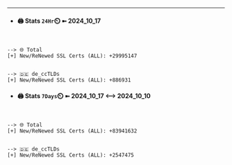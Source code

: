 

---
- #### 🖨️ **Stats** `24Hr`⏲️ ➼ 2024_10_17
```console


--> 🌐 Total
[+] New/ReNewed SSL Certs (ALL): +29995147


--> 🇩🇪 de_ccTLDs
[+] New/ReNewed SSL Certs (ALL): +886931

```

- #### 🖨️ **Stats** `7Days`⏲️ ➼ 2024_10_17 <--> 2024_10_10
```console


--> 🌐 Total
[+] New/ReNewed SSL Certs (ALL): +83941632


--> 🇩🇪 de_ccTLDs
[+] New/ReNewed SSL Certs (ALL): +2547475

```

